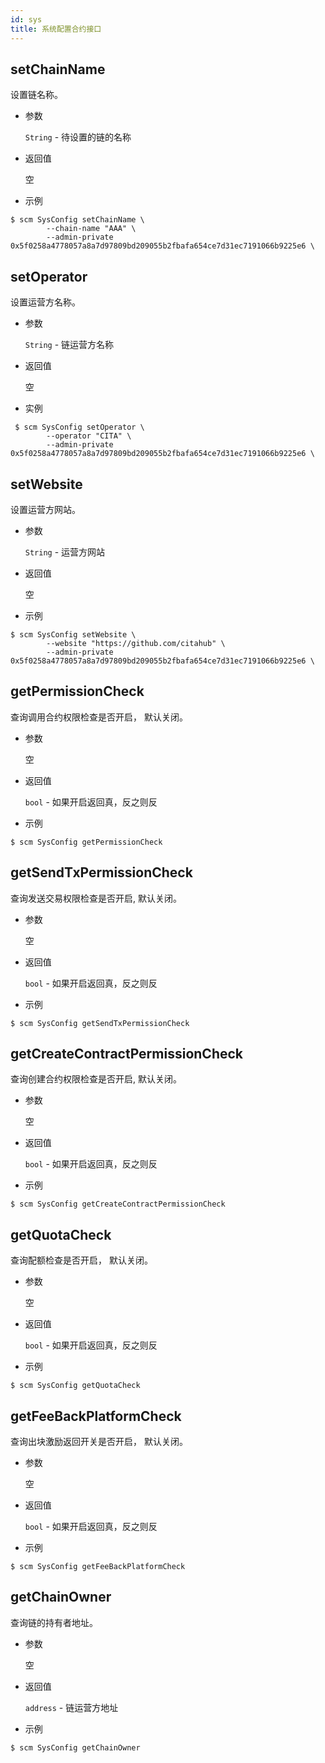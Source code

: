 ```yaml
---
id: sys
title: 系统配置合约接口
---
```


## setChainName

设置链名称。

* 参数
    
    `String` - 待设置的链的名称

* 返回值
    
    空

* 示例

```shell
$ scm SysConfig setChainName \
        --chain-name "AAA" \
        --admin-private 0x5f0258a4778057a8a7d97809bd209055b2fbafa654ce7d31ec7191066b9225e6 \
```

## setOperator

设置运营方名称。

* 参数
    
    `String` - 链运营方名称

* 返回值
    
    空

* 实例

```shell
 $ scm SysConfig setOperator \
        --operator "CITA" \
        --admin-private 0x5f0258a4778057a8a7d97809bd209055b2fbafa654ce7d31ec7191066b9225e6 \
```

## setWebsite

设置运营方网站。

* 参数
    
    `String` - 运营方网站

* 返回值
    
    空

* 示例

```shell
$ scm SysConfig setWebsite \
        --website "https://github.com/citahub" \
        --admin-private 0x5f0258a4778057a8a7d97809bd209055b2fbafa654ce7d31ec7191066b9225e6 \
```

## getPermissionCheck

查询调用合约权限检查是否开启， 默认关闭。

* 参数
    
    空

* 返回值
    
    `bool` - 如果开启返回真，反之则反

* 示例

```shell
$ scm SysConfig getPermissionCheck
```

## getSendTxPermissionCheck

查询发送交易权限检查是否开启, 默认关闭。

* 参数
    
    空

* 返回值
    
    `bool` - 如果开启返回真，反之则反

* 示例

```shell
$ scm SysConfig getSendTxPermissionCheck
```

## getCreateContractPermissionCheck

查询创建合约权限检查是否开启, 默认关闭。

* 参数
    
    空

* 返回值
    
    `bool` - 如果开启返回真，反之则反

* 示例

```shell
$ scm SysConfig getCreateContractPermissionCheck
```

## getQuotaCheck

查询配额检查是否开启， 默认关闭。

* 参数
    
    空

* 返回值
    
    `bool` - 如果开启返回真，反之则反

* 示例

```shell
$ scm SysConfig getQuotaCheck
```

## getFeeBackPlatformCheck

查询出块激励返回开关是否开启， 默认关闭。

* 参数
    
    空

* 返回值
    
    `bool` - 如果开启返回真，反之则反

* 示例

```shell
$ scm SysConfig getFeeBackPlatformCheck
```

## getChainOwner

查询链的持有者地址。

* 参数
    
    空

* 返回值
    
    `address` - 链运营方地址

* 示例

```shell
$ scm SysConfig getChainOwner
```
